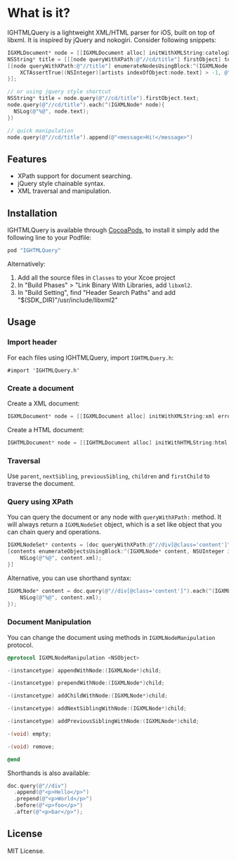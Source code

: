 
# What is it?

IGHTMLQuery is a lightweight XML/HTML parser for iOS, built on top of libxml. It is inspired by jQuery and nokogiri. Consider following snippets:

```objective-c
IGXMLDocument* node = [[IGXMLDocument alloc] initWithXMLString:catelogXml error:nil];
NSString* title = [[[node queryWithXPath:@"//cd/title"] firstObject] text];
[[node queryWithXPath:@"//title"] enumerateNodesUsingBlock:^(IGXMLNode *node, NSUInteger idx, BOOL *stop) {
    XCTAssertTrue((NSInteger)[artists indexOfObject:node.text] > -1, @"should be valid artist");
}];

// or using jquery style shortcut
NSString* title = node.query(@"//cd/title").firstObject.text;
node.query(@"//cd/title").each(^(IGXMLNode* node){ 
  NSLog(@"%@", node.text);
})

// quick manipulation
node.query(@"//cd/title").append(@"<message>Hi!</message>")
```

## Features

- XPath support for document searching.
- jQuery style chainable syntax.
- XML traversal and manipulation.

## Installation

IGHTMLQuery is available through [CocoaPods](http://cocoapods.org/), to install it simply add the following line to your Podfile:

```ruby
pod "IGHTMLQuery"
```

Alternatively:

1. Add all the source files in ```Classes``` to your Xcoe project
2. In "Build Phases" > "Link Binary With Libraries, add ```libxml2```.
3. In "Build Setting", find "Header Search Paths" and add "$(SDK_DIR)"/usr/include/libxml2"

## Usage

### Import header

For each files using IGHTMLQuery, import ```IGHTMLQuery.h```:

```
#import 'IGHTMLQuery.h'
```

### Create a document

Create a XML document:

```objective-c
IGXMLDocument* node = [[IGXMLDocument alloc] initWithXMLString:xml error:nil];
```

Create a HTML document:

```objective-c
IGHTMLDocument* node = [[IGHTMLDocument alloc] initWithHTMLString:html error:nil];
```

### Traversal

Use ```parent```, ```nextSibling```, ```previousSibling```, ```children``` and ```firstChild``` to traverse the document.

### Query using XPath

You can query the document or any node with ```queryWithXPath:``` method. It will always return a ```IGXMLNodeSet``` object, which is a set like object that you can chain query and operations.

```objective-c
IGXMLNodeSet* contents = [doc queryWithXPath:@"//div[@class='content']"];
[contents enumerateObjectsUsingBlock:^(IGXMLNode* content, NSUInteger idx, BOOL *stop){
    NSLog(@"%@", content.xml);
}]

```

Alternative, you can use shorthand syntax:

```objective-c
IGXMLNode* content = doc.query(@"//div[@class='content']").each(^(IGXMLNode* content){
    NSLog(@"%@", content.xml);
});
```

### Document Manipulation

You can change the document using methods in ```IGXMLNodeManipulation``` protocol.

```objective-c
@protocol IGXMLNodeManipulation <NSObject>

-(instancetype) appendWithNode:(IGXMLNode*)child;

-(instancetype) prependWithNode:(IGXMLNode*)child;

-(instancetype) addChildWithNode:(IGXMLNode*)child;

-(instancetype) addNextSiblingWithNode:(IGXMLNode*)child;

-(instancetype) addPreviousSiblingWithNode:(IGXMLNode*)child;

-(void) empty;

-(void) remove;

@end

```

Shorthands is also available:

```objective-c
doc.query(@"//div")
  .append(@"<p>Hello</p>")
  .prepend(@"<p>World</p>")
  .before(@"<p>foo</p>")
  .after(@"<p>bar</p>");
```

## License

MIT License.